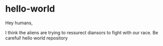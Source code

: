 # hello-world

Hey humans,

I think the aliens are trying to ressurect diansors to fight with our race.
Be careful!
hello world repository

